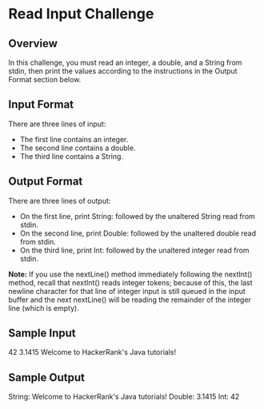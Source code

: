 # Read Input Challenge

## Overview

In this challenge, you must read an integer, a double, and a String from stdin, then print the values according to the instructions in the Output Format section below.

## Input Format

There are three lines of input:

- The first line contains an integer.
- The second line contains a double.
- The third line contains a String.

## Output Format

There are three lines of output:

- On the first line, print String: followed by the unaltered String read from stdin.
- On the second line, print Double: followed by the unaltered double read from stdin.
- On the third line, print Int: followed by the unaltered integer read from stdin.

**Note:** If you use the nextLine() method immediately following the nextInt() method, recall that nextInt() reads integer tokens; because of this, the last newline character for that line of integer input is still queued in the input buffer and the next nextLine() will be reading the remainder of the integer line (which is empty).

## Sample Input
42
3.1415
Welcome to HackerRank's Java tutorials!


## Sample Output

String: Welcome to HackerRank's Java tutorials!
Double: 3.1415
Int: 42
